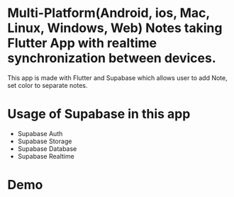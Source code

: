

# Multi-Platform(Android, ios, Mac, Linux, Windows, Web) Notes taking Flutter App with realtime synchronization between devices.

This app is made with Flutter and Supabase which allows user to add Note, set color to separate notes.  





# Usage of Supabase in this app

- Supabase Auth
- Supabase Storage
- Supabase Database
- Supabase Realtime




# Demo

